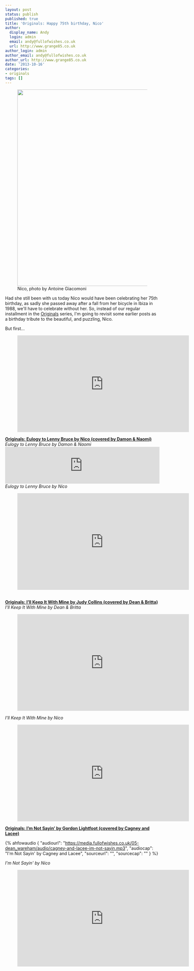 ```yaml
---
layout: post
status: publish
published: true
title: 'Originals: Happy 75th birthday, Nico'
author:
  display_name: Andy
  login: admin
  email: andy@fullofwishes.co.uk
  url: http://www.grange85.co.uk
author_login: admin
author_email: andy@fullofwishes.co.uk
author_url: http://www.grange85.co.uk
date: '2013-10-16'
categories:
- originals
tags: []
---
```

<p><figure class="caption aligncenter"><img src="https://media.fullofwishes.co.uk/00-misc/pictures/nico_giacomoni.jpg" width="640" height="640" class /><figcaption class="caption-text"> Nico, photo by Antoine Giacomoni</figcaption></figure>
Had she still been with us today Nico would have been celebrating her 75th birthday, as sadly she passed away after a fall from her bicycle in Ibiza in 1988, we'll have to celebrate without her. So, instead of our regular installment in the <a href="/category/originals/">Originals</a> series, I'm going to revisit some earlier posts as a birthday tribute to the beautiful, and puzzling, Nico.</p>
<p>But first...<br />
</p>
<figure class="caption aligncenter"><iframe width="560" height="315" src="https://www.youtube.com/embed/FjjDmX9Tkss" frameborder="0" allowfullscreen></iframe><figcaption class="caption-text"></figcaption></figure>
<p><strong><a href="/2013/05/29/originals-eulogy-to-lenny-bruce-by-nico-covered-by-damon-naomi/" title="Originals: Eulogy to Lenny Bruce by Nico (covered by Damon & Naomi)">Originals: Eulogy to Lenny Bruce by Nico (covered by Damon & Naomi)</a></strong><br />
<em>Eulogy to Lenny Bruce by Damon & Naomi</em><br />
<iframe class="aligncenter" style="border: 0; width: 100%; height: 120px;" src="https://bandcamp.com/EmbeddedPlayer/album=2109597946/size=medium/bgcol=ffffff/linkcol=0687f5/t=1/transparent=true/" seamless><a href="http://damonandnaomi.bandcamp.com/album/the-sub-pop-years-1995-2002">The Sub Pop Years (1995-2002) by Damon & Naomi</a></iframe><br />
<em>Eulogy to Lenny Bruce by Nico</em><br />
</p>
<figure class="caption aligncenter"><iframe width="560" height="315" src="https://www.youtube.com/embed/DdQYAZ_k_Q8" frameborder="0" allowfullscreen></iframe><figcaption class="caption-text"></figcaption></figure>
<p><strong><a href="/2013/09/11/originals-ill-keep-it-with-mine-by-judy-collins-covered-by-dean-britta/" title="Originals: I’ll Keep It With Mine by Judy Collins (covered by Dean & Britta)"><br />
Originals: I’ll Keep It With Mine by Judy Collins (covered by Dean & Britta)</a></strong><br />
<em>I'll Keep It With Mine by Dean & Britta</em><br />
</p>
<figure class="caption aligncenter"><iframe width="560" height="315" src="https://www.youtube.com/embed/gJsrh-2xok0" frameborder="0" allowfullscreen></iframe><figcaption class="caption-text"></figcaption></figure>
<p><em>I'll Keep It With Mine by Nico</em><br />
</p>
<figure class="caption aligncenter"><iframe width="560" height="315" src="https://www.youtube.com/embed/qCwDMjp3G5Y" frameborder="0" allowfullscreen></iframe><figcaption class="caption-text"></figcaption></figure>
<p><strong><a href="/2013/09/18/originals-im-not-sayin-by-gordon-lightfoot-covered-by-cagney-and-lacee/" title="Originals: I’m Not Sayin’ by Gordon Lightfoot (covered by Cagney and Lacee)">Originals: I’m Not Sayin’ by Gordon Lightfoot (covered by Cagney and Lacee)</a></strong></p>

 {% ahfowaudio {
  "audiourl": "https://media.fullofwishes.co.uk/05-dean_wareham/audio/cagney-and-lacee-im-not-sayin.mp3",
  "audiocap": "I'm Not Sayin' by Cagney and Lacee",
  "sourceurl": "",
  "sourcecap": ""
  } %}

<p><em>I'm Not Sayin' by Nico</em></p>
<figure class="caption aligncenter"><iframe width="560" height="315" src="https://www.youtube.com/embed/yiykD2_VRBg" frameborder="0" allowfullscreen></iframe><figcaption class="caption-text"></figcaption></figure>
